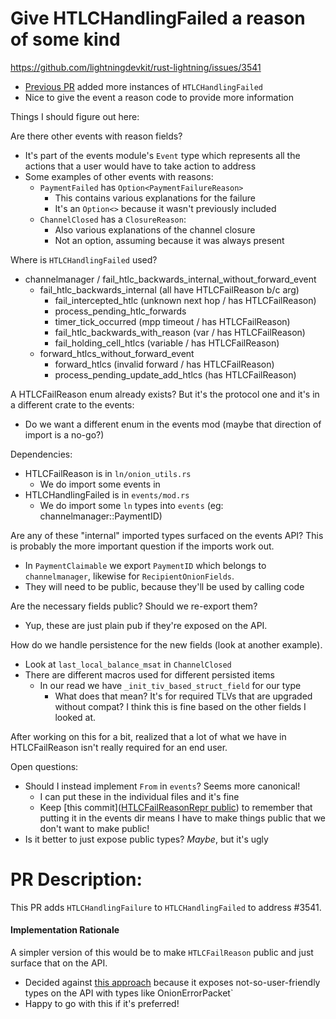 # Give HTLCHandlingFailed a reason of some kind
https://github.com/lightningdevkit/rust-lightning/issues/3541

- [Previous PR](https://github.com/lightningdevkit/rust-lightning/pull/2933)
  added more instances of `HTLCHandlingFailed`
- Nice to give the event a reason code to provide more information

Things I should figure out here:

Are there other events with reason fields?
- It's part of the events module's `Event` type which represents all
  the actions that a user would have to take action to address
- Some examples of other events with reasons:
  - `PaymentFailed` has `Option<PaymentFailureReason>`
    - This contains various explanations for the failure
    - It's an `Option<>` because it wasn't previously included
  - `ChannelClosed` has a `ClosureReason`:
    - Also various explanations of the channel closure
    - Not an option, assuming because it was always present

Where is `HTLCHandlingFailed` used?
- channelmanager / fail_htlc_backwards_internal_without_forward_event
  - fail_htlc_backwards_internal (all have HTLCFailReason b/c arg)
    - fail_intercepted_htlc (unknown next hop / has HTLCFailReason)
    - process_pending_htlc_forwards
    - timer_tick_occurred (mpp timeout / has HTLCFailReason)
    - fail_htlc_backwards_with_reason (var / has HTLCFailReason)
    - fail_holding_cell_htlcs (variable / has HTLCFailReason)
  - forward_htlcs_without_forward_event
    - forward_htlcs (invalid forward / has HTLCFailReason)
    - process_pending_update_add_htlcs (has HTLCFailReason)

A HTLCFailReason enum already exists? But it's the protocol one and it's
in a different crate to the events:
- Do we want a different enum in the events mod (maybe that direction
  of import is a no-go?)

Dependencies:
- HTLCFailReason is in `ln/onion_utils.rs`
  - We do import some events in 
- HTLCHandlingFailed is in `events/mod.rs`
  - We do import some `ln` types into `events` 
    (eg: channelmanager::PaymentID)

Are any of these "internal" imported types surfaced on the events
API? This is probably the more important question if the imports
work out.
- In `PaymentClaimable` we export `PaymentID` which belongs to
  `channelmanager`, likewise for `RecipientOnionFields`.
- They will need to be public, because they'll be used by calling code

Are the necessary fields public? Should we re-export them?
- Yup, these are just plain pub if they're exposed on the API.

How do we handle persistence for the new fields (look at another example).
- Look at `last_local_balance_msat` in `ChannelClosed`
- There are different macros used for different persisted items
  - In our read we have `_init_tiv_based_struct_field` for our type
    - What does that mean? It's for required TLVs that are upgraded
      without compat? I think this is fine based on the other fields
      I looked at.

After working on this for a bit, realized that a lot of what we have in
HTLCFailReason isn't really required for an end user.

Open questions:
- Should I instead implement `From` in `events`? Seems more canonical!
  - I can put these in the individual files and it's fine
  - Keep [this commit]([HTLCFailReasonRepr public](https://github.com/carlaKC/rust-lightning/pull/1/commits/39f6f0ce0be2acc042200abd44d00b3ac773cb77#diff-55a5701bd585fdeb4f451c4259c1c1e342a01fdc0c570a3f9c76ebac91fae02eR1241))
    to remember that putting it in the events dir means I have to make
    things public that we don't want to make public!
- Is it better to just expose public types? _Maybe_, but it's ugly

PR Description:
===============

This PR adds `HTLCHandlingFailure` to `HTLCHandlingFailed` to address #3541.

#### Implementation Rationale
A simpler version of this would be to make `HTLCFailReason` public and just surface that on the API. 
- Decided against [this approach]() because it exposes not-so-user-friendly types on the API with types like OnionErrorPacket`
- Happy to go with this if it's preferred!
